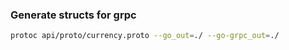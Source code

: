 ### Generate structs for grpc
```sh
protoc api/proto/currency.proto --go_out=./ --go-grpc_out=./
```